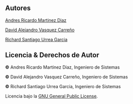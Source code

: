 ## Autores
[Andres Ricardo Martinez Diaz](https://github.com/Ricar8o)

[David Alejandro Vasquez Carreño](https://github.com/alejovasquero)

[Richard Santiago Urrea Garcia](https://github.com/RichardUG)

## Licencia & Derechos de Autor
**©** Andres Ricardo Martinez Diaz, Ingeniero de Sistemas

**©** David Alejandro Vasquez Carreño, Ingeniero de Sistemas

**©** Richard Santiago Urrea Garcia, Ingeniero de Sistemas

Licencia bajo la [GNU General Public License](https://github.com/AYGO-INFRAESTRUCTURE-PROJECT/GITHUB-ACTIONS-LOAD/blob/main/LICENSE).
